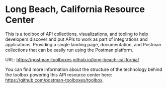 # Long Beach, California Resource Center
This is a toolbox of API collections, visualizations, and tooling to help developers discover and put APIs to work as part of integrations and applications. Providing a single landing page, documentation, and Postman collections that can be easily run using the Postman platform.

URL: https://postman-toolboxes.github.io/long-beach-california/

You can find more information about the structure of the technology behind the toolbox powering this API resource center here: https://github.com/postman-toolboxes/toolbox.
